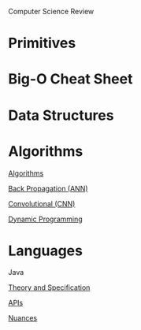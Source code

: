 Computer Science Review

# Primitives

# Big-O Cheat Sheet

# Data Structures

# Algorithms

[Algorithms](https://github.com/unboagable/engineering-roadmap/blob/master/Computer%20Science%20Review/Notes/Algorithms/Algorithms.md)

[Back Propagation (ANN)]()

[Convolutional (CNN)]()

[Dynamic Programming]()

# Languages

Java

[Theory and Specification](https://github.com/unboagable/engineering-roadmap/blob/master/Computer%20Science%20Review/Notes/Languages/Java/Theory%20and%20Specification/Theory%20and%20Specification.pdf)

[APIs](https://github.com/unboagable/engineering-roadmap/blob/master/Computer%20Science%20Review/Notes/Languages/Java/APIs/APIs.md)

[Nuances](https://github.com/unboagable/engineering-roadmap/blob/master/Computer%20Science%20Review/Notes/Languages/Java/Nuances/Nuances.md)

